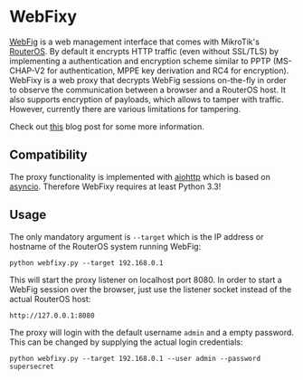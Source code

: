 WebFixy
=======

[WebFig](http://wiki.mikrotik.com/wiki/Manual:Webfig) is a web management interface that comes with MikroTik's [RouterOS](http://www.mikrotik.com/software). By default it encrypts HTTP traffic (even without SSL/TLS) by implementing a authentication and encryption scheme similar to PPTP (MS-CHAP-V2 for authentication, MPPE key derivation and RC4 for encryption). WebFixy is a web proxy that decrypts WebFig sessions on-the-fly in order to observe the communication between a browser and a RouterOS host. It also supports encryption of payloads, which allows to tamper with traffic. However, currently there are various limitations for tampering.

Check out [this](https://www.insinuator.net/2016/05/implementing-an-obsolete-vpn-protocol-on-top-of-http-because-why-not/) blog post for some more information.
 
## Compatibility

The proxy functionality is implemented with [aiohttp](https://github.com/KeepSafe/aiohttp) which is based on [asyncio](https://docs.python.org/3/library/asyncio.html). Therefore WebFixy requires at least Python 3.3!

## Usage

The only mandatory argument is `--target` which is the IP address or hostname of the RouterOS system running WebFig:

```
python webfixy.py --target 192.168.0.1
```

This will start the proxy listener on localhost port 8080. In order to start a WebFig session over the browser, just use the listener socket instead of the actual RouterOS host:

```
http://127.0.0.1:8080
```

The proxy will login with the default username `admin` and a empty password. This can be changed by supplying the actual login credentials:

```
python webfixy.py --target 192.168.0.1 --user admin --password supersecret
```